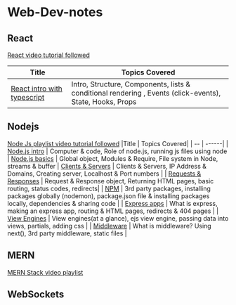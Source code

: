 # Web-Dev-notes

## React

[React video tutorial followed](https://www.youtube.com/watch?v=SqcY0GlETPk)

| Title | Topics Covered|
| -- | ----- |
| [React intro with typescript](React/react-intro.md) | Intro, Structure, Components, lists & conditional rendering , Events (click-events), State, Hooks, Props

## Nodejs

[Node Js playlist video tutorial followed](https://www.youtube.com/playlist?list=PL4cUxeGkcC9jsz4LDYc6kv3ymONOKxwBU)
|Title | Topics Covered|
| -- | ------|
| [Node.js intro](nodejs/00nodejs_intro.md) | Computer & code, Role of node.js, running js files using node
| [Node.js basics](nodejs/01nodejs_basics.md) | Global object, Modules & Require, File system in Node, streams & buffer
| [Clients & Servers](nodejs/02clients_servers.md) | Clients & Servers, IP Address & Domains, Creating server, Localhost & Port numbers |
| [Requests & Responses](nodejs/03requests_and_responses.md) | Request & Response object, Returning HTML pages, basic routing, status codes, redirects|
| [NPM](nodejs/04npm.md) | 3rd party packages, installing packages globally (nodemon), package.json file & installing packages locally, dependencies & sharing code |
| [Express apps](nodejs/05express_apps.md) | What is express, making an express app, routing & HTML pages, redirects & 404 pages |
| [View Engines](nodejs/06view_engines.md) | View engines(at a glance), ejs view engine, passing data into views, partials, adding css |
| [Middleware](nodejs/07middleware.md) | What is middleware? Using next(), 3rd party middleware, static files |


## MERN
[MERN Stack video playlist](https://www.youtube.com/playlist?list=PL4cUxeGkcC9iJ_KkrkBZWZRHVwnzLIoUE)

## WebSockets
